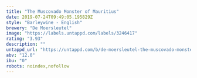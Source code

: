 ```yaml
---
title: "The Muscovado Monster of Mauritius"
date: 2019-07-24T09:49:05.195829Z
style: "Barleywine - English"
brewery: "De Moersleutel"
image: "https://labels.untappd.com/labels/3246417"
rating: "3.93"
description: ""
untappd_url: "https://untappd.com/b/de-moersleutel-the-muscovado-monster-of-mauritius/3246417"
abv: "12.0"
ibu: "0"
robots: noindex,nofollow
---
```

